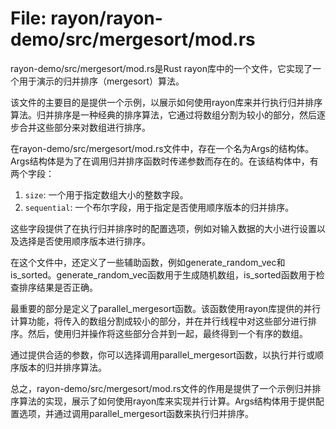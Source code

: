 # File: rayon/rayon-demo/src/mergesort/mod.rs

rayon-demo/src/mergesort/mod.rs是Rust rayon库中的一个文件，它实现了一个用于演示的归并排序（mergesort）算法。

该文件的主要目的是提供一个示例，以展示如何使用rayon库来并行执行归并排序算法。归并排序是一种经典的排序算法，它通过将数组分割为较小的部分，然后逐步合并这些部分来对数组进行排序。

在rayon-demo/src/mergesort/mod.rs文件中，存在一个名为Args的结构体。Args结构体是为了在调用归并排序函数时传递参数而存在的。在该结构体中，有两个字段：
1. `size`: 一个用于指定数组大小的整数字段。
2. `sequential`: 一个布尔字段，用于指定是否使用顺序版本的归并排序。

这些字段提供了在执行归并排序时的配置选项，例如对输入数据的大小进行设置以及选择是否使用顺序版本进行排序。

在这个文件中，还定义了一些辅助函数，例如generate_random_vec和is_sorted。generate_random_vec函数用于生成随机数组，is_sorted函数用于检查排序结果是否正确。

最重要的部分是定义了parallel_mergesort函数。该函数使用rayon库提供的并行计算功能，将传入的数组分割成较小的部分，并在并行线程中对这些部分进行排序。然后，使用归并操作将这些部分合并到一起，最终得到一个有序的数组。

通过提供合适的参数，你可以选择调用parallel_mergesort函数，以执行并行或顺序版本的归并排序算法。

总之，rayon-demo/src/mergesort/mod.rs文件的作用是提供了一个示例归并排序算法的实现，展示了如何使用rayon库来实现并行计算。Args结构体用于提供配置选项，并通过调用parallel_mergesort函数来执行归并排序。


